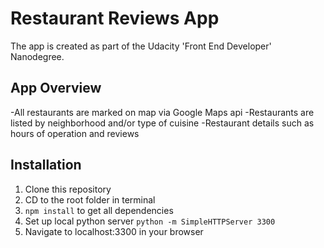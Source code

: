 # Restaurant Reviews App

The app is created as part of the Udacity 'Front End Developer' Nanodegree. 

## App Overview

-All restaurants are marked on map via Google Maps api
-Restaurants are listed by neighborhood and/or type of cuisine
-Restaurant details such as hours of operation and reviews 

## Installation

1. Clone this repository
2. CD to the root folder in terminal
3. `npm install` to get all dependencies
4. Set up local python server `python -m SimpleHTTPServer 3300`
5. Navigate to localhost:3300 in your browser

